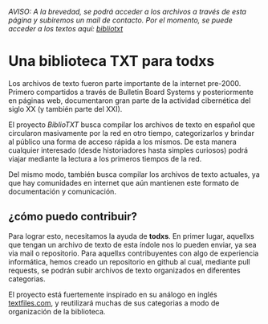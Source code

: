 *AVISO: A la brevedad, se podrá acceder a los archivos a través de esta página y subiremos un mail de contacto. Por el momento, se puede acceder a los textos aquí: [bibliotxt](https://github.com/bibliotxt/bibliotxt)*

# Una biblioteca TXT para todxs

Los archivos de texto fueron parte importante de la internet pre-2000. Primero compartidos a través de Bulletin Board Systems y posteriormente en páginas web, documentaron gran parte de la actividad cibernética del siglo XX (y también parte del XXI).

El proyecto _BiblioTXT_ busca compilar los archivos de texto en español que circularon masivamente por la red en otro tiempo, categorizarlos y brindar al público una forma de acceso rápida a los mismos. De esta manera cualquier interesado (desde historiadores hasta simples curiosos) podrá viajar mediante la lectura a los primeros tiempos de la red.

Del mismo modo, también busca compilar los archivos de texto actuales, ya que hay comunidades en internet que aún mantienen este formato de documentación y comunicación.

## ¿cómo puedo contribuir?

Para lograr esto, necesitamos la ayuda de **todxs**. En primer lugar, aquellxs que tengan un archivo de texto de esta índole nos lo pueden enviar, ya sea via mail o repositorio. Para aquellxs contribuyentes con algo de experiencia informática, hemos creado un repositorio en github al cual, mediante pull requests, se podrán subir archivos de texto organizados en diferentes categorias.

El proyecto está fuertemente inspirado en su análogo en inglés [textfiles.com](http://textfiles.com/), y reutilizará muchas de sus categorias a modo de organización de la biblioteca.
